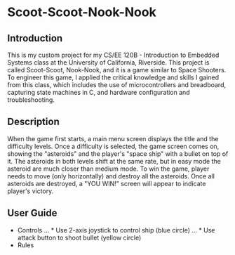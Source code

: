 # Scoot-Scoot-Nook-Nook

## Introduction
This is my custom project for my CS/EE 120B - Introduction to Embedded Systems class at the University of California, Riverside. This project is called Scoot-Scoot, Nook-Nook, and it is a game similar to Space Shooters. To engineer this game, I applied the critical knowledge and skills I gained from this class, which includes the use of microcontrollers and breadboard, capturing state machines in C, and hardware configuration and troubleshooting.

## Description
When the game first starts, a main menu screen displays the title and the difficulty levels. Once a difficulty is selected, the game screen comes on, showing the "asteroids" and the player's "space ship" with a bullet on top of it. The asteroids in both levels shift at the same rate, but in easy mode the asteroid are much closer than medium mode. To win the game, player needs to move (only horizontally) and destroy all the asteroids. Once all asteroids are destroyed, a "YOU WIN!" screen will appear to indicate player's victory.

## User Guide
* Controls
... * Use 2-axis joystick to control ship (blue circle)
... * Use attack button to shoot bullet (yellow circle)
* Rules
